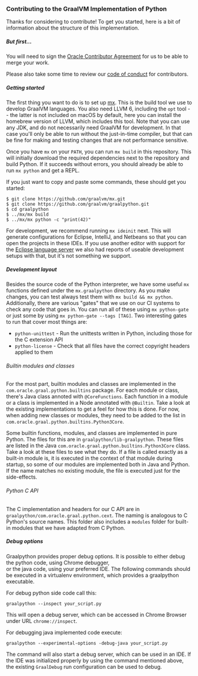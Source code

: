 ### Contributing to the GraalVM Implementation of Python

Thanks for considering to contribute! To get you started, here is a bit of
information about the structure of this implementation.

##### But first...

You will need to sign the [Oracle Contributor
Agreement](http://www.graalvm.org/community/contributors/) for us to be able to
merge your work.

Please also take some time to review our [code of
conduct](http://www.graalvm.org/community/conduct/) for contributors.

##### Getting started

The first thing you want to do is to set up
[mx](https://github.com/graalvm/mx.git). This is the build tool we use to
develop GraalVM languages. You also need LLVM 6, including the `opt` tool -- the
latter is not included on macOS by default, here you can install the homebrew
version of LLVM, which includes this tool. Note that you can use any JDK, and do
not necessarily need GraalVM for development. In that case you'll only be able
to run without the just-in-time compiler, but that can be fine for making and
testing changes that are not performance sensitive.

Once you have `mx` on your `PATH`, you can run `mx build` in this
repository. This will initially download the required dependencies next to the
repository and build Python. If it succeeds without errors, you should already
be able to run `mx python` and get a REPL.

If you just want to copy and paste some commands, these should get you started:

    $ git clone https://github.com/graalvm/mx.git
    $ git clone https://github.com/graalvm/graalpython.git
    $ cd graalpython
    $ ../mx/mx build
    $ ../mx/mx python -c "print(42)"

For development, we recommend running `mx ideinit` next. This will generate
configurations for Eclipse, IntelliJ, and Netbeans so that you can open the
projects in these IDEs. If you use another editor with support for the [Eclipse
language server](https://github.com/eclipse/eclipse.jdt.ls) we also had reports
of useable development setups with that, but it's not something we support.

##### Development layout

Besides the source code of the Python interpreter, we have some useful `mx`
functions defined under the `mx.graalpython` directory. As you make changes, you
can test always test them with `mx build && mx python`. Additionally, there are
various "gates" that we use on our CI systems to check any code that goes
in. You can run all of these using `mx python-gate` or just some by using `mx
python-gate --tags [TAG]`. Two interesting gates to run that cover most things
are:

- `python-unittest` - Run the unittests written in Python, including those for the C extension API
- `python-license` - Check that all files have the correct copyright headers applied to them

###### Builtin modules and classes

For the most part, builtin modules and classes are implemented in the
`com.oracle.graal.python.builtins` package. For each module or class, there's
Java class annoted with `@CoreFunctions`. Each function in a module or a class
is implemented in a Node annotated with `@Builtin`. Take a look at the existing
implementations to get a feel for how this is done. For now, when adding new
classes or modules, they need to be added to the list in
`com.oracle.graal.python.builtins.Python3Core`.

Some builtin functions, modules, and classes are implemented in pure Python. The
files for this are in `graalpython/lib-graalpython`. These files are listed in
the Java `com.oracle.graal.python.builtins.Python3Core` class. Take a look at
these files to see what they do. If a file is called exactly as a built-in
module is, it is executed in the context of that module during startup, so some
of our modules are implemented both in Java and Python. If the name matches no
existing module, the file is executed just for the side-effects.

###### Python C API

The C implementation and headers for our C API are in
`graalpython/com.oracle.graal.python.cext`. The naming is analogous to C
Python's source names. This folder also includes a `modules` folder for built-in
modules that we have adapted from C Python.

##### Debug options

Graalpython provides proper debug options. It is possible to either debug the python code, using Chrome debugger,   
or the java code, using your preferred IDE. 
The following commands should be executed in a virtualenv environment, which provides a graalpython executable.

For debug python side code call this:

```graalpython --inspect your_script.py ```

This will open a debug server, which can be accessed in Chrome Browser under URL `chrome://inspect`.

For debugging java implemented code execute:

```graalpython --experimental-options -debug-java your_script.py```

The command will also start a debug server, which can be used in an IDE. If the IDE was initialized properly 
by using the command mentioned above, the existing `GraalDebug` run configuration can be used to debug.
